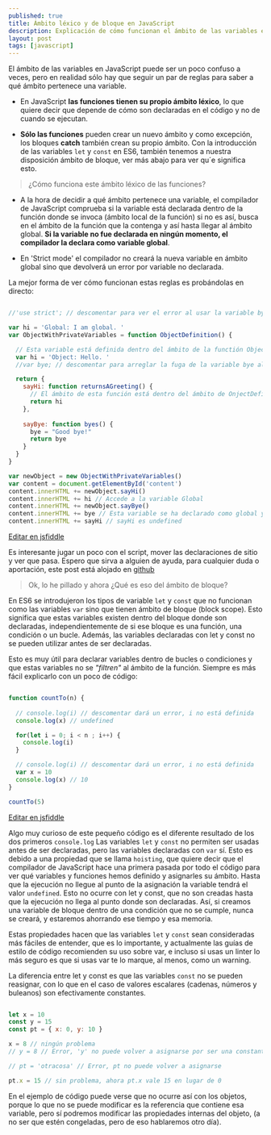 ```yaml
---
published: true
title: Ámbito léxico y de bloque en JavaScript
description: Explicación de cómo funcionan el ámbito de las variables en JavaScript y las diferencias entre el ámbito léxico y el de bloque.
layout: post
tags: [javascript]
---
```


El ámbito de las variables en JavaScript puede ser un poco confuso a veces, pero en realidad sólo hay que seguir un par de reglas para saber a qué ámbito pertenece una variable.

+ En JavaScript **las funciones tienen su propio ámbito léxico**, lo que quiere decir que depende de cómo son declaradas en el código y no de cuando se ejecutan.

+ **Sólo las funciones** pueden crear un nuevo ámbito y como excepción, los bloques **catch** también crean su propio ámbito. Con la introducción de las variables `let` y `const` en ES6, también tenemos a nuestra disposición ámbito de bloque, ver más abajo para ver qu´e significa esto.

> ¿Cómo funciona este ámbito léxico de las funciones? 

+ A la hora de decidir a qué ámbito pertenece una variable, el compilador de JavaScript comprueba si la variable está declarada dentro de la función donde se invoca (ámbito local de la función) si no es así, busca en el ámbito de la función que la contenga y así hasta llegar al ámbito global. **Si la variable no fue declarada en ningún momento, el compilador la declara como variable global**.

+ En 'Strict mode' el compilador no creará la nueva variable en ámbito global sino que devolverá un error por variable no declarada.

La mejor forma de ver cómo funcionan estas reglas es probándolas en directo:

```javascript

//'use strict'; // descomentar para ver el error al usar la variable bye

var hi = 'Global: I am global. '
var ObjectWithPrivateVariables = function ObjectDefinition() {

  // Esta variable está definida dentro del ámbito de la functión ObjectDefinition
  var hi = 'Object: Hello. '
  //var bye; // descomentar para arreglar la fuga de la variable bye al ámbito global

  return {
    sayHi: function returnsAGreeting() {
      // El ámbito de esta función está dentro del ámbito de OnjectDefinition
      return hi
    },
    
    sayBye: function byes() {
      bye = "Good bye!"
      return bye
    }
  }
}

var newObject = new ObjectWithPrivateVariables()
var content = document.getElementById('content')
content.innerHTML += newObject.sayHi()
content.innerHTML += hi // Accede a la variable Global
content.innerHTML += newObject.sayBye()
content.innerHTML += bye // Esta variable se ha declarado como global y podemos acceder a ella, cuidado!!
content.innerHTML += sayHi // sayHi es undefined

```

[Editar en jsfiddle](https://jsfiddle.net/juanmirod/zgsgqz2j/)

Es interesante jugar un poco con el script, mover las declaraciones de sitio y ver que pasa. Espero que sirva a alguien de ayuda, para cualquier duda o aportación, este post está alojado en  [github](https://github.com/juanmirod/juanmirod.github.io/blob/master/_posts/2016-02-19-ambito-en-javascript.markdown)

> Ok, lo he pillado y ahora ¿Qué es eso del ámbito de bloque?

En ES6 se introdujeron los tipos de variable `let` y `const` que no funcionan como las variables `var` sino que tienen ámbito de bloque (block scope). Esto significa que estas variables existen dentro del bloque donde son declaradas, independientemente de si ese bloque es una función, una condición o un bucle. Además, las variables declaradas con let y const no se pueden utilizar antes de ser declaradas. 

Esto es muy útil para declarar variables dentro de bucles o condiciones y que estas variables no se _"filtren"_ al ámbito de la función. Siempre es más fácil explicarlo con un poco de código:

```javascript 

function countTo(n) {
  
  // console.log(i) // descomentar dará un error, i no está definida
  console.log(x) // undefined

  for(let i = 0; i < n ; i++) {
    console.log(i)
  }

  // console.log(i) // descomentar dará un error, i no está definida
  var x = 10
  console.log(x) // 10
}

countTo(5)

```
[Editar en jsfiddle](https://jsfiddle.net/juanmirod/r2wLyvg3/)


Algo muy curioso de este pequeño código es el diferente resultado de los dos primeros `console.log` Las variables `let` y `const` no permiten ser usadas antes de ser declaradas, pero las variables declaradas con `var` sí. Esto es debido a una propiedad que se llama `hoisting`, que quiere decir que el compilador de JavaScript hace una primera pasada por todo el código para ver qué variables y funciones hemos definido y asignarles su ámbito. Hasta que la ejecución no llegue al punto de la asignación la variable tendrá el valor `undefined`. Esto no ocurre con let y const, que no son creadas hasta que la ejecución no llega al punto donde son declaradas. Así, si creamos una variable de bloque dentro de una condición que no se cumple, nunca se creará, y estaremos ahorrando ese tiempo y esa memoria.

Estas propiedades hacen que las variables `let` y `const` sean consideradas más fáciles de entender, que es lo importante, y actualmente las guías de estilo de código recomienden su uso sobre var, e incluso si usas un linter lo más seguro es que si usas var te lo marque, al menos, como un warning.

La diferencia entre let y const es que las variables `const` no se pueden reasignar, con lo que en el caso de valores escalares (cadenas, números y buleanos) son efectivamente constantes. 

```javascript

let x = 10
const y = 15
const pt = { x: 0, y: 10 }

x = 8 // ningún problema
// y = 8 // Error, 'y' no puede volver a asignarse por ser una constante

// pt = 'otracosa' // Error, pt no puede volver a asignarse

pt.x = 15 // sin problema, ahora pt.x vale 15 en lugar de 0

```

En el ejemplo de código puede verse que no ocurre así con los objetos, porque lo que no se puede modificar es la referencia que contiene esa variable, pero sí podremos modificar las propiedades internas del objeto, (a no ser que estén congeladas, pero de eso hablaremos otro día).

